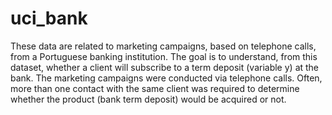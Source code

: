 # uci_bank
These data are related to marketing campaigns, based on telephone calls, from a Portuguese banking institution. The goal is to understand, from this dataset, whether a client will subscribe to a term deposit (variable y) at the bank. The marketing campaigns were conducted via telephone calls. Often, more than one contact with the same client was required to determine whether the product (bank term deposit) would be acquired or not.
